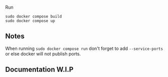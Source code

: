 Run 
```
sudo docker compose build
sudo docker compose up
```

## Notes
When running `sudo docker compose run` don't forget to add `--service-ports` or else docker will not publish ports.

## Documentation W.I.P
<attiribute> <query>